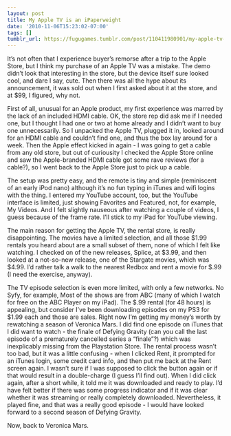 ```yaml
---
layout: post
title: My Apple TV is an iPaperweight
date: '2010-11-06T15:23:02-07:00'
tags: []
tumblr_url: https://fugugames.tumblr.com/post/110411980901/my-apple-tv-is-an-ipaperweight
---
```

It’s not often that I experience buyer’s remorse after a trip to the Apple Store, but I think my purchase of an Apple TV was a mistake. The demo didn’t look that interesting in the store, but the device itself sure looked cool, and dare I say, cute. Then there was all the hype about its announcement, it was sold out when I first asked about it at the store, and at $99, I figured, why not.

First of all, unusual for an Apple product, my first experience was marred by the lack of an included HDMI cable. OK, the store rep did ask me if I needed one, but I thought I had one or two at home already and I didn’t want to buy one unnecessarily. So I unpacked the Apple TV, plugged it in, looked around for an HDMI cable and couldn’t find one, and thus the box lay around for a week. Then the Apple effect kicked in again - I was going to get a cable from any old store, but out of curiousity I checked the Apple Store online and saw the Apple-branded HDMI cable got some rave reviews (for a cable?), so I went back to the Apple Store just to pick up a cable.

The setup was pretty easy, and the remote is tiny and simple (reminiscent of an early iPod nano) although it’s no fun typing in iTunes and wifi logins with the thing. I entered my YouTube account, too, but the YouTube interface is limited, just showing Favorites and Featured, not, for example, My Videos. And I felt slightly nauseous after watching a couple of videos, I guess because of the frame rate. I’ll stick to my iPad for YouTube viewing.

The main reason for getting the Apple TV, the rental store, is really disappointing. The movies have a limited selection, and all those $1.99 rentals you heard about are a small subset of them, none of which I felt like watching. I checked on of the new releases, Splice, at $3.99, and then looked at a not-so-new release, one of the Stargate movies, which was $4.99. I’d rather talk a walk to the nearest Redbox and rent a movie for $.99 (I need the exercise, anyway).

The TV episode selection is even more limited, with only a few networks. No Syfy, for example, Most of the shows are from ABC (many of which I watch for free on the ABC Player on my iPad). The $.99 rental (for 48 hours) is appealing, but consider I’ve been downloading episodes on my PS3 for $1.99 each and those are sales. Right now I’m getting my money’s worth by rewatching a season of Veronica Mars. I did find one episode on iTunes that I did want to watch - the finale of Defying Gravity (can you call the last episode of a prematurely cancelled series a “finale”?) which was inexplicably missing from the Playstation Store. The rental process wasn’t too bad, but it was a little confusing - when I clicked Rent, it prompted for an iTunes login, some credit card info, and then put me back at the Rent screen again. I wasn’t sure if I was supposed to click the button again or if that would result in a double-charge (I guess I’ll find out). When I did click again, after a short while, it told me it was downloaded and ready to play. I’d have felt better if there was some progress indicator and if it was clear whether it was streaming or really completely downloaded. Nevertheless, it played fine, and that was a really good episode - I would have looked forward to a second season of Defying Gravity.

Now, back to Veronica Mars.


